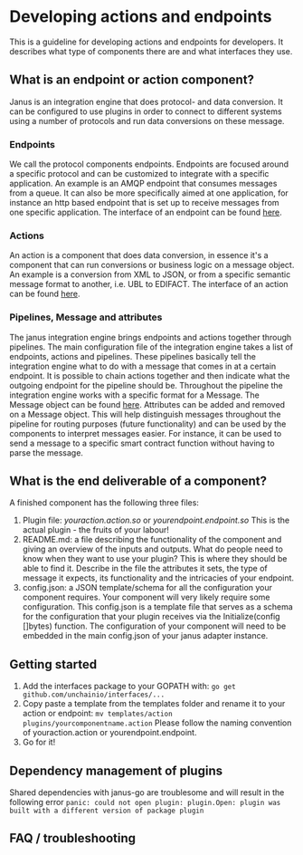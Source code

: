 # Developing actions and endpoints
This is a guideline for developing actions and endpoints for developers. It describes what type of components there are and what interfaces they use.

## What is an endpoint or action component?
Janus is an integration engine that does protocol- and data conversion. It can be configured to use plugins in order to connect to different systems using a number of protocols and run data conversions on these message.

### Endpoints
We call the protocol components endpoints. Endpoints are focused around a specific protocol and can be customized to integrate with a specific application.
An example is an AMQP endpoint that consumes messages from a queue. It can also be more specifically aimed at one application, for instance an http based endpoint that is set up to receive messages from one specific application.
The interface of an endpoint can be found [here](https://github.com/unchainio/interfaces/blob/master/plugins/plugins.go#L32).

### Actions
An action is a component that does data conversion, in essence it's a component that can run conversions or business logic on a message object. An example is a conversion from XML to JSON, or from a specific semantic message format to another, i.e. UBL to EDIFACT.
The interface of an action can be found [here](https://github.com/unchainio/interfaces/blob/master/plugins/plugins.go#L41).

### Pipelines, Message and attributes
The janus integration engine brings endpoints and actions together through pipelines. The main configuration file of the integration engine takes a list of endpoints, actions and pipelines. These pipelines basically tell the integration engine what to do with a message that comes in at a certain endpoint. It is possible to chain actions together and then indicate what the outgoing endpoint for the pipeline should be.
Throughout the pipeline the integration engine works with a specific format for a Message. The Message object can be found [here](https://github.com/unchainio/interfaces/blob/master/plugins/plugins.go#L5).
Attributes can be added and removed on a Message object. This will help distinguish messages throughout the pipeline for routing purposes (future functionality) and can be used by the components to interpret messages easier. For instance, it can be used to send a message to a specific smart contract function without having to parse the message.

## What is the end deliverable of a component?
A finished component has the following three files:
1. Plugin file: _youraction.action.so_ or _yourendpoint.endpoint.so_
    This is the actual plugin - the fruits of your labour!
2. README.md: a file describing the functionality of the component and giving an overview of the inputs and outputs.
    What do people need to know when they want to use your plugin? This is where they should be able to find it. Describe in the file the attributes it sets, the type of message it expects, its functionality and the intricacies of your endpoint.
3. config.json: a JSON template/schema for all the configuration your component requires.
    Your component will very likely require some configuration. This config.json is a template file that serves as a schema for the configuration that your plugin receives via the Initialize(config []bytes) function. The configuration of your component will need to be embedded in the main config.json of your janus adapter instance.

## Getting started
1.  Add the interfaces package to your GOPATH with: `go get github.com/unchainio/interfaces/...`
2.  Copy paste a template from the templates folder and rename it to your action or endpoint: `mv templates/action plugins/yourcomponentname.action`
    Please follow the naming convention of youraction.action or yourendpoint.endpoint.
3.  Go for it!

## Dependency management of plugins
Shared dependencies with janus-go are troublesome and will result in the following error `panic: could not open plugin: plugin.Open: plugin was built with a different version of package plugin`

## FAQ / troubleshooting